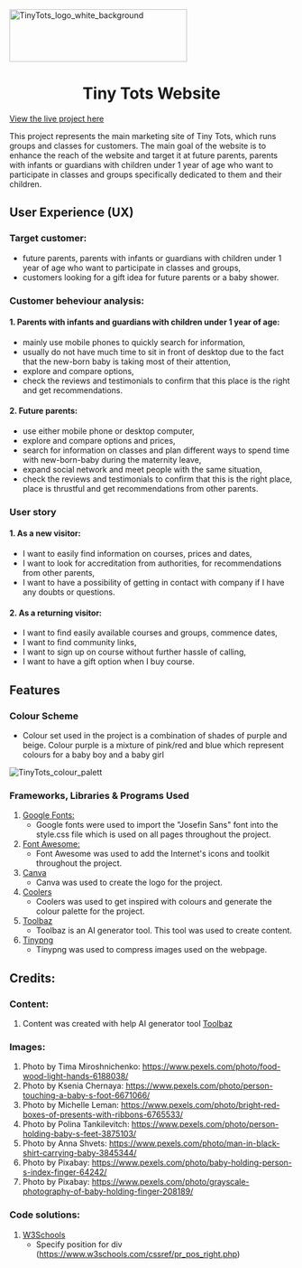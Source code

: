 <img src="https://github.com/EmiLyGal/Tiny_Tots_website/blob/main/assets/documentation_media/tiny_tots_logo1.png" width="315" height="93" alt="TinyTots_logo_white_background">

<h1 align=center>Tiny Tots Website</h1> 

<a href="https://emilygal.github.io/Tiny_Tots_website/">View the live project here</a>

This project represents the main marketing site of Tiny Tots, which runs groups and classes for customers. The main goal of the website is to enhance the reach of the website and target it at future parents, parents with infants or guardians with children under 1 year of age who want to participate in classes and groups specifically dedicated to them and their children. 

## User Experience (UX)

### Target customer:
* future parents, parents with infants or guardians with children under 1 year of age who want to participate in classes and groups,
* customers looking for a gift idea for future parents or a baby shower.

### Customer beheviour analysis:
#### 1. Parents with infants and guardians with children under 1 year of age:

* mainly use mobile phones to quickly search for information,
* usually do not have much time to sit in front of desktop due to the fact that the new-born baby is taking most of their attention,
* explore and compare options,
* check the reviews and testimonials to confirm that this place is the right and get recommendations.

#### 2. Future parents:
   
* use either mobile phone or desktop computer,
* explore and compare options and prices,
* search for information on classes and plan different ways to spend time with new-born-baby during the maternity leave, 
* expand social network and meet people with the same situation,
* check the reviews and testimonials to confirm that this is the right place, place is thrustful and get recommendations from other parents.

### User story
#### 1. As a new visitor:
- I want to easily find information on courses, prices and dates,
- I want to look for accreditation from authorities, for recommendations from other parents, 
- I want to have a possibility of getting in contact with company if I have any doubts or questions.

#### 2. As a returning visitor:
- I want to find easily available courses and groups, commence dates,
- I want to find community links,
- I want to sign up on course without further hassle of calling,
- I want to have a gift option when I buy course.

## Features
### Colour Scheme
-   Colour set used in the project is a combination of shades of purple and beige. Colour purple is a mixture of pink/red and blue which represent colours for a baby boy and a baby girl
<img src="https://github.com/EmiLyGal/Tiny_Tots_website/blob/main/assets/documentation_media/coolers_colour_palette.PNG" alt="TinyTots_colour_palett">


### Frameworks, Libraries & Programs Used
1. [Google Fonts:](https://fonts.google.com/)
   - Google fonts were used to import the "Josefin Sans" font into the style.css
file which is used on all pages throughout the project.
1. [Font Awesome:](https://fontawesome.com/)
   - Font Awesome was used to add the Internet's icons and toolkit throughout the project.
1. [Canva](https://www.canva.com/)
   - Canva was used to create the logo for the project.
1. [Coolers](https://coolors.co/)
   - Coolers was used to get inspired with colours and generate the colour palette for the project.
1. [Toolbaz](https://toolbaz.com)
   - Toolbaz is an AI generator tool. This tool was used to create content.
1. [Tinypng](https://tinypng.com)
   - Tinypng was used to compress images used on the webpage.

## Credits:
### Content:
1. Content was created with help AI generator tool [Toolbaz](https://toolbaz.com)
### Images:
1. Photo by Tima Miroshnichenko: https://www.pexels.com/photo/food-wood-light-hands-6188038/
2. Photo by Ksenia Chernaya: https://www.pexels.com/photo/person-touching-a-baby-s-foot-6671066/
3. Photo by Michelle Leman: https://www.pexels.com/photo/bright-red-boxes-of-presents-with-ribbons-6765533/
4. Photo by Polina Tankilevitch: https://www.pexels.com/photo/person-holding-baby-s-feet-3875103/
5. Photo by Anna Shvets: https://www.pexels.com/photo/man-in-black-shirt-carrying-baby-3845344/
6. Photo by Pixabay: https://www.pexels.com/photo/baby-holding-person-s-index-finger-64242/
7. Photo by Pixabay: https://www.pexels.com/photo/grayscale-photography-of-baby-holding-finger-208189/
### Code solutions:
1. [W3Schools](https://www.w3schools.com/howto/howto_css_bottom_nav.asp)
   - Specify position for div (https://www.w3schools.com/cssref/pr_pos_right.php) 

